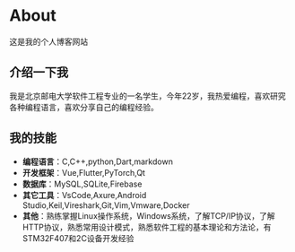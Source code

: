 # About

这是我的个人博客网站

## 介绍一下我

我是北京邮电大学软件工程专业的一名学生，今年22岁，我热爱编程，喜欢研究各种编程语言，喜欢分享自己的编程经验。

## 我的技能

- **编程语言**：C,C++,python,Dart,markdown
- **开发框架**：Vue,Flutter,PyTorch,Qt
- **数据库**：MySQL,SQLite,Firebase
- **其它工具**：VsCode,Axure,Android Studio,Keil,Vireshark,Git,Vim,Vmware,Docker
- **其他**：熟练掌握Linux操作系统，Windows系统，了解TCP/IP协议，了解HTTP协议，熟悉常用设计模式，熟悉软件工程的基本理论和方法论，有STM32F407和2C设备开发经验

